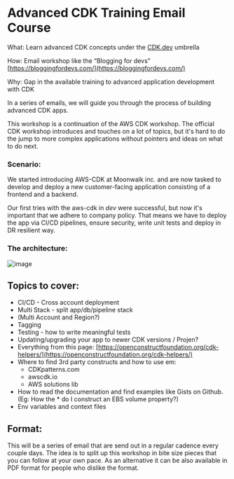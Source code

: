 
# Advanced CDK Training Email Course

What: Learn advanced CDK concepts under the [CDK.dev](http://cdk.dev) umbrella

How: Email workshop like the “Blogging for devs” [https://bloggingfordevs.com/](https://bloggingfordevs.com/)

Why: Gap in the available training to advanced application development with CDK

In a series of emails, we will guide you through the process of building advanced CDK apps.

This workshop is a continuation of the AWS CDK workshop. The official CDK workshop introduces and touches on a lot of topics, but it's hard to do the jump to more complex applications without pointers and ideas on what to do next.

### Scenario:

We started introducing AWS-CDK at Moonwalk inc. and are now tasked to develop and deploy a new customer-facing application consisting of a frontend and a backend.

Our first tries with the aws-cdk in *dev* were successful, but now it's important that we adhere to company policy. That means we have to deploy the app via CI/CD pipelines, ensure security, write unit tests and deploy in DR resilient way.

### The architecture:

![image](https://user-images.githubusercontent.com/45762661/97349778-2fb9e000-1890-11eb-945e-e274b50e3f07.png)


## Topics to cover:

- CI/CD - Cross account deployment
- Multi Stack - split app/db/pipeline stack
- (Multi Account and Region?)
- Tagging
- Testing - how to write meaningful tests
- Updating/upgrading your app to newer CDK versions / Projen?
- Everything from this page: [https://openconstructfoundation.org/cdk-helpers/](https://openconstructfoundation.org/cdk-helpers/)
- Where to find 3rd party constructs and how to use em:
    - CDKpatterns.com
    - awscdk.io
    - AWS solutions lib
- How to read the documentation and find examples like Gists on Github. (Eg: How the * do I construct an EBS volume property?)
- Env variables  and context files


## Format:

This will be a series of email that are send out in a regular cadence every couple days. The idea is to split up this workshop in bite size pieces that you can follow at your own pace. 
As an alternative it can be also available in PDF format for people who dislike the format.







